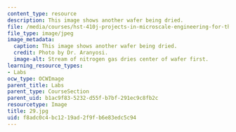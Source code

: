 ```yaml
---
content_type: resource
description: This image shows another wafer being dried.
file: /media/courses/hst-410j-projects-in-microscale-engineering-for-the-life-sciences-spring-2007/f8adc0c4bc1219ad2f9fb6e83edc5c94_29.jpg
file_type: image/jpeg
image_metadata:
  caption: This image shows another wafer being dried.
  credit: Photo by Dr. Aranyosi.
  image-alt: Stream of nitrogen gas dries center of wafer first.
learning_resource_types:
- Labs
ocw_type: OCWImage
parent_title: Labs
parent_type: CourseSection
parent_uid: b1ac9f83-5232-d55f-b7bf-291ec9c8fb2c
resourcetype: Image
title: 29.jpg
uid: f8adc0c4-bc12-19ad-2f9f-b6e83edc5c94
---
```

